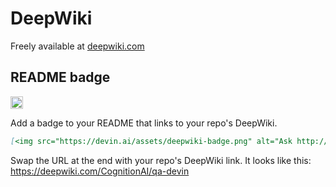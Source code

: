 # DeepWiki
Freely available at [deepwiki.com](https://deepwiki.com/)

## README badge
[<img src="https://devin.ai/assets/deepwiki-badge.png" alt="Ask http://DeepWiki.com" height="20"/>](https://deepwiki.com)

Add a badge to your README that links to your repo's DeepWiki.

```markdown
[<img src="https://devin.ai/assets/deepwiki-badge.png" alt="Ask http://DeepWiki.com" height="20"/>](https://deepwiki.com)
```

Swap the URL at the end with your repo's DeepWiki link. It looks like this: https://deepwiki.com/CognitionAI/qa-devin

